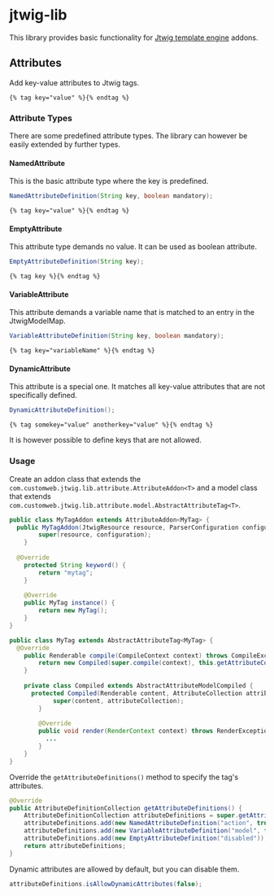 jtwig-lib
=========
This library provides basic functionality for [Jtwig template engine](http://jtwig.org/) addons.

## Attributes ##
Add key-value attributes to Jtwig tags.

```twig
{% tag key="value" %}{% endtag %}
```

### Attribute Types ###
There are some predefined attribute types. The library can however be easily extended by further types.

#### NamedAttribute ####
This is the basic attribute type where the key is predefined.

```java
NamedAttributeDefinition(String key, boolean mandatory);
```

```twig
{% tag key="value" %}{% endtag %}
```

#### EmptyAttribute ####
This attribute type demands no value. It can be used as boolean attribute.

```java
EmptyAttributeDefinition(String key);
```

```twig
{% tag key %}{% endtag %}
```

#### VariableAttribute ####
This attribute demands a variable name that is matched to an entry in the JtwigModelMap.

```java
VariableAttributeDefinition(String key, boolean mandatory);
```

```twig
{% tag key="variableName" %}{% endtag %}
```

#### DynamicAttribute ####
This attribute is a special one. It matches all key-value attributes that are not specifically defined.

```java
DynamicAttributeDefinition();
```

```twig
{% tag somekey="value" anotherkey="value" %}{% endtag %}
```

It is however possible to define keys that are not allowed.

### Usage ###
Create an addon class that extends the `com.customweb.jtwig.lib.attribute.AttributeAddon<T>` and a model class that extends `com.customweb.jtwig.lib.attribute.model.AbstractAttributeTag<T>`.

```java
public class MyTagAddon extends AttributeAddon<MyTag> {
  public MyTagAddon(JtwigResource resource, ParserConfiguration configuration) {
		super(resource, configuration);
	}
	
  @Override
	protected String keyword() {
		return "mytag";
	}
	
	@Override
	public MyTag instance() {
		return new MyTag();
	}
}

public class MyTag extends AbstractAttributeTag<MyTag> {
  @Override
	public Renderable compile(CompileContext context) throws CompileException {
		return new Compiled(super.compile(context), this.getAttributeCollection());
	}
	
	private class Compiled extends AbstractAttributeModelCompiled {
	  protected Compiled(Renderable content, AttributeCollection attributeCollection) {
			super(content, attributeCollection);
		}
		
		@Override
		public void render(RenderContext context) throws RenderException {
		  ...
		}
	}
}
```
Override the `getAttributeDefinitions()` method to specify the tag's attributes.

```java
@Override
public AttributeDefinitionCollection getAttributeDefinitions() {
	AttributeDefinitionCollection attributeDefinitions = super.getAttributeDefinitions();
	attributeDefinitions.add(new NamedAttributeDefinition("action", true));
	attributeDefinitions.add(new VariableAttributeDefinition("model", false));
	attributeDefinitions.add(new EmptyAttributeDefinition("disabled"));
	return attributeDefinitions;
}
```

Dynamic attributes are allowed by default, but you can disable them.

```java
attributeDefinitions.isAllowDynamicAttributes(false);
```
